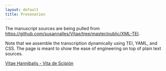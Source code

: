 ```yaml
---
layout: default
title: Presenation
---
```


The manuscript sources are being pulled from <https://github.com/susannalles/Vitae/tree/master/public/XML-TEI>. 

Note that we assemble the transcription dynamically using TEI, YAML, and CSS. The page is meant to show the ease of engineering on top of plain text sources.

[Vitae Hannibalis - Vita de Scipión](VH/VH-1.html)


